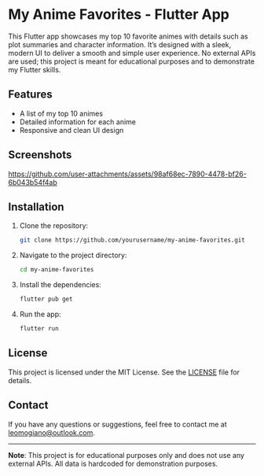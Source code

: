 # My Anime Favorites - Flutter App

This Flutter app showcases my top 10 favorite animes with details such as plot summaries and character information. It’s designed with a sleek, modern UI to deliver a smooth and simple user experience. No external APIs are used; this project is meant for educational purposes and to demonstrate my Flutter skills.

## Features

- A list of my top 10 animes
- Detailed information for each anime
- Responsive and clean UI design

## Screenshots

https://github.com/user-attachments/assets/98af68ec-7890-4478-bf26-6b043b54f4ab

## Installation

1. Clone the repository:
   ```bash
   git clone https://github.com/yourusername/my-anime-favorites.git
    ```
2. Navigate to the project directory:
    ```bash
    cd my-anime-favorites
    ```
3. Install the dependencies:
    ```bash
    flutter pub get
    ```
4. Run the app:
    ```bash
    flutter run
    ```

## License

This project is licensed under the MIT License. See the [LICENSE](LICENSE) file for details.

## Contact

If you have any questions or suggestions, feel free to contact me at [leomogiano@outlook.com](mailto:leomogiano@outlook.com).

---

**Note**: This project is for educational purposes only and does not use any external APIs. All data is hardcoded for demonstration purposes.

